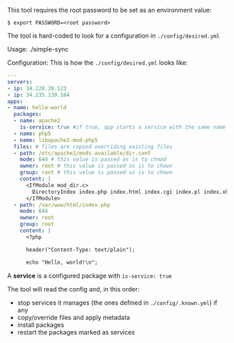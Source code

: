 This tool requires the root password to be set as an environment value:
```
$ export PASSWORD=<root password>
```

The tool is hard-coded to look for a configuration in `./config/desired.yml`

Usage:
./simple-sync

Configuration:
This is how the `./config/desired.yml` looks like:

```yaml
---
servers:
- ip: 34.228.39.123
- ip: 34.235.139.164
apps:
- name: hello-world
  packages:
  - name: apache2
    is-service: true #if true, app starts a service with the same name
  - name: php5
  - name: libapache2-mod-php5
  files: # files are copied overriding existing files
  - path: /etc/apache2/mods-available/dir.conf
    mode: 644 # this value is passed as is to chmod
    owner: root # this value is passed as is to chown
    group: root # this value is passed as is to chown
    content: |
      <IfModule mod_dir.c>
        DirectoryIndex index.php index.html index.cgi index.pl index.xhtml index.htm
      </IfModule>
  - path: /var/www/html/index.php
    mode: 644
    owner: root
    group: root
    content: |
      <?php

      header("Content-Type: text/plain");

      echo "Hello, world!\n";
```

A **service** is a configured package with `is-service: true`

The tool will read the config and, in this order:
- stop services it manages (the ones defined in `./config/.known.yml`) if any
- copy/override files and apply metadata
- install packages
- restart the packages marked as services